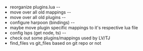 - reorganize plugins.lua --
- move over all old mappings --
- move over all old plugins --
- configure harpoon (bindings) --
- maybe move plugin specific mappings to it's respective lua file
- config lsps (get node, ts) --
- check out some plugins/mappings used by LV/TJ
- find_files vs git_files based on git repo or not
